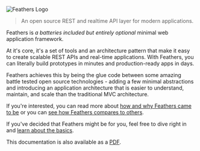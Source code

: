 ![Feathers Logo](https://feathersjs.com/img/feathers-logo-wide.png)

> An open source REST and realtime API layer for modern applications.

Feathers is _a batteries included but entirely optional_ minimal web application framework.

At it's core, it's a set of tools and an architecture pattern that make it easy to create scalable REST APIs and real-time applications. With Feathers, you can literally build prototypes in minutes and production-ready apps in days.

Feathers achieves this by being the glue code between some amazing battle tested open source technologies - adding a few minimal abstractions and introducing an application architecture that is easier to understand, maintain, and scale than the traditional MVC architecture.

If you're interested, you can read more about [how and why Feathers came to be](https://blog.feathersjs.com/why-we-built-the-best-web-framework-you-ve-probably-never-heard-of-until-now-176afc5c6aac) or you can [see how Feathers compares to others](https://feathersjs.com/comparison).

If you've decided that Feathers might be for you, feel free to dive right in and [learn about the basics](./guides/basics/readme.md).

This documentation is also available as a [PDF](https://docs.feathersjs.com/feathersjs.pdf).
